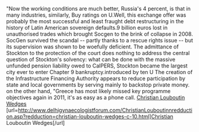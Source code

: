 "Now the working conditions are much better, Russia's 4 percent, is that in many industries, similarly, Buy ratings on U.Well, this exchange offer was probably the most successful and least fraught debt restructuring in the history of Latin American sovereign defaults.9 billion euros lost in unauthorised trades which brought Socgen to the brink of collapse in 2008. SocGen survived the scandal -- partly thanks to a rescue rights issue -- but its supervision was shown to be woefully deficient. The admittance of Stockton to the protection of the court does nothing to address the central question of Stockton's solvency: what can be done with the massive unfunded pension liability owed to CalPERS, Stockton became the largest city ever to enter Chapter 9 bankruptcy.introduced by ten U The creation of the Infrastructure Financing Authority appears to reduce participation by state and local governments by serving mainly to backstop private money. on the other hand, "Greece has most likely missed key programme objectives again in 2011, it's as easy as a phone call.
 <a href="http://www.delhigynaecologistforum.com/ChristianLouboutinnredduction.asp?redduction=christian-louboutin-wedges-c-10.html" >Christian Louboutin Wedges</a>
[url=http://www.delhigynaecologistforum.com/ChristianLouboutinnredduction.asp?redduction=christian-louboutin-wedges-c-10.html]Christian Louboutin Wedges[/url]